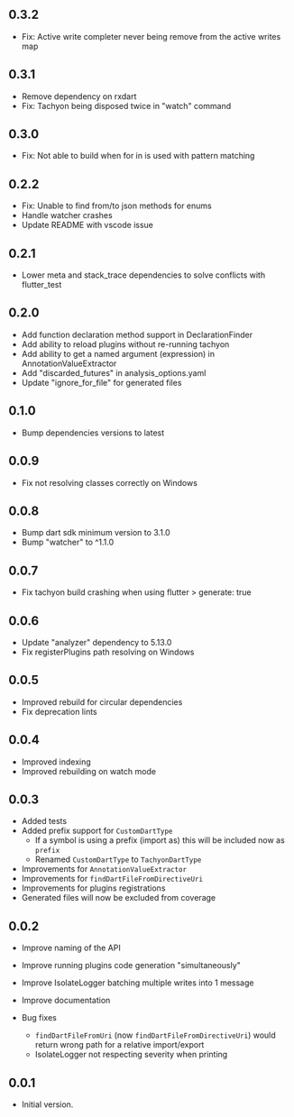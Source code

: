 ## 0.3.2

- Fix: Active write completer never being remove from the active writes map

## 0.3.1

- Remove dependency on rxdart
- Fix: Tachyon being disposed twice in "watch" command

## 0.3.0

- Fix: Not able to build when for in is used with pattern matching

## 0.2.2

- Fix: Unable to find from/to json methods for enums
- Handle watcher crashes
- Update README with vscode issue

## 0.2.1

- Lower meta and stack_trace dependencies to solve conflicts with flutter_test

## 0.2.0

- Add function declaration method support in DeclarationFinder
- Add ability to reload plugins without re-running tachyon
- Add ability to get a named argument (expression) in AnnotationValueExtractor
- Add "discarded_futures" in analysis_options.yaml
- Update "ignore_for_file" for generated files

## 0.1.0

- Bump dependencies versions to latest

## 0.0.9

- Fix not resolving classes correctly on Windows

## 0.0.8

- Bump dart sdk minimum version to 3.1.0
- Bump "watcher" to ^1.1.0

## 0.0.7

- Fix tachyon build crashing when using flutter > generate: true

## 0.0.6

- Update "analyzer" dependency to 5.13.0
- Fix registerPlugins path resolving on Windows

## 0.0.5

- Improved rebuild for circular dependencies
- Fix deprecation lints

## 0.0.4

- Improved indexing
- Improved rebuilding on watch mode

## 0.0.3

- Added tests
- Added prefix support for `CustomDartType`
  - If a symbol is using a prefix (import as) this will be included now as `prefix`
  - Renamed `CustomDartType` to `TachyonDartType`
- Improvements for `AnnotationValueExtractor`
- Improvements for `findDartFileFromDirectiveUri`
- Improvements for plugins registrations
- Generated files will now be excluded from coverage

## 0.0.2

- Improve naming of the API
- Improve running plugins code generation "simultaneously"
- Improve IsolateLogger batching multiple writes into 1 message
- Improve documentation
- Bug fixes

  - `findDartFileFromUri` (now `findDartFileFromDirectiveUri`) would return wrong path for a relative import/export
  - IsolateLogger not respecting severity when printing

## 0.0.1

- Initial version.
